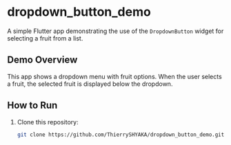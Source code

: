# dropdown_button_demo

A simple Flutter app demonstrating the use of the `DropdownButton` widget for selecting a fruit from a list.

## Demo Overview

This app shows a dropdown menu with fruit options. When the user selects a fruit, the selected fruit is displayed below the dropdown.

## How to Run

1. Clone this repository:
   ```bash
   git clone https://github.com/ThierrySHYAKA/dropdown_button_demo.git
